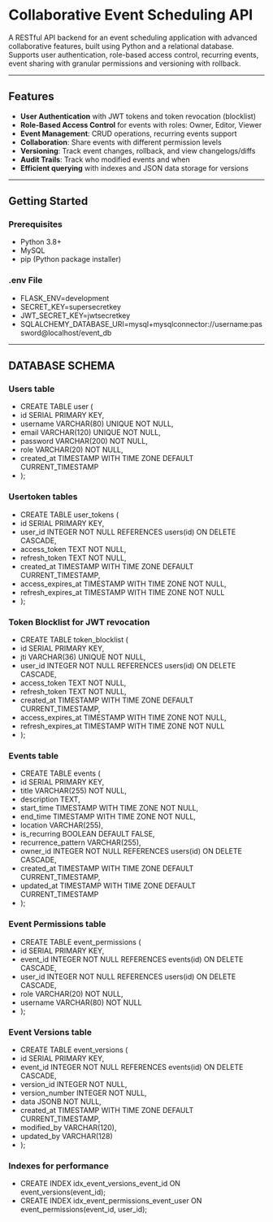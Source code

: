 # Collaborative Event Scheduling API

A RESTful API backend for an event scheduling application with advanced collaborative features, built using Python and a relational database. Supports user authentication, role-based access control, recurring events, event sharing with granular permissions and versioning with rollback.

---

## Features

- **User Authentication** with JWT tokens and token revocation (blocklist)
- **Role-Based Access Control** for events with roles: Owner, Editor, Viewer
- **Event Management**: CRUD operations, recurring events support
- **Collaboration**: Share events with different permission levels
- **Versioning**: Track event changes, rollback, and view changelogs/diffs
- **Audit Trails**: Track who modified events and when
- **Efficient querying** with indexes and JSON data storage for versions

---

## Getting Started

### Prerequisites

- Python 3.8+
- MySQL
- pip (Python package installer)

### .env File

- FLASK_ENV=development
- SECRET_KEY=supersecretkey
- JWT_SECRET_KEY=jwtsecretkey
- SQLALCHEMY_DATABASE_URI=mysql+mysqlconnector://username:password@localhost/event_db

---

## DATABASE SCHEMA
### Users table
- CREATE TABLE user (
-    id SERIAL PRIMARY KEY,
-    username VARCHAR(80) UNIQUE NOT NULL,
-    email VARCHAR(120) UNIQUE NOT NULL,
-    password VARCHAR(200) NOT NULL,
-    role VARCHAR(20) NOT NULL,
-    created_at TIMESTAMP WITH TIME ZONE DEFAULT CURRENT_TIMESTAMP
- );

### Usertoken tables
- CREATE TABLE user_tokens (
-    id SERIAL PRIMARY KEY,
-    user_id INTEGER NOT NULL REFERENCES users(id) ON DELETE CASCADE,
-    access_token TEXT NOT NULL,
-    refresh_token TEXT NOT NULL,
-    created_at TIMESTAMP WITH TIME ZONE DEFAULT CURRENT_TIMESTAMP,
-    access_expires_at TIMESTAMP WITH TIME ZONE NOT NULL,
-    refresh_expires_at TIMESTAMP WITH TIME ZONE NOT NULL
- );

### Token Blocklist for JWT revocation
- CREATE TABLE token_blocklist (
-    id SERIAL PRIMARY KEY,
-    jti VARCHAR(36) UNIQUE NOT NULL,
-    user_id INTEGER NOT NULL REFERENCES users(id) ON DELETE CASCADE,
-    access_token TEXT NOT NULL,
-    refresh_token TEXT NOT NULL,
-    created_at TIMESTAMP WITH TIME ZONE DEFAULT CURRENT_TIMESTAMP,
-    access_expires_at TIMESTAMP WITH TIME ZONE NOT NULL,
-    refresh_expires_at TIMESTAMP WITH TIME ZONE NOT NULL
- );

### Events table
- CREATE TABLE events (
-    id SERIAL PRIMARY KEY,
-    title VARCHAR(255) NOT NULL,
-    description TEXT,
-    start_time TIMESTAMP WITH TIME ZONE NOT NULL,
-    end_time TIMESTAMP WITH TIME ZONE NOT NULL,
-    location VARCHAR(255),
-    is_recurring BOOLEAN DEFAULT FALSE,
-    recurrence_pattern VARCHAR(255),
-    owner_id INTEGER NOT NULL REFERENCES users(id) ON DELETE CASCADE,
-    created_at TIMESTAMP WITH TIME ZONE DEFAULT CURRENT_TIMESTAMP,
-    updated_at TIMESTAMP WITH TIME ZONE DEFAULT CURRENT_TIMESTAMP
- );

### Event Permissions table
- CREATE TABLE event_permissions (
-    id SERIAL PRIMARY KEY,
-    event_id INTEGER NOT NULL REFERENCES events(id) ON DELETE CASCADE,
-    user_id INTEGER NOT NULL REFERENCES users(id) ON DELETE CASCADE,
-    role VARCHAR(20) NOT NULL,
-    username VARCHAR(80) NOT NULL
- );

### Event Versions table
- CREATE TABLE event_versions (
-    id SERIAL PRIMARY KEY,
-    event_id INTEGER NOT NULL REFERENCES events(id) ON DELETE CASCADE,
-    version_id INTEGER NOT NULL,
-    version_number INTEGER NOT NULL,
-    data JSONB NOT NULL,
-    created_at TIMESTAMP WITH TIME ZONE DEFAULT CURRENT_TIMESTAMP,
-    modified_by VARCHAR(120),
-    updated_by VARCHAR(128)
- );

### Indexes for performance
- CREATE INDEX idx_event_versions_event_id ON event_versions(event_id);
- CREATE INDEX idx_event_permissions_event_user ON event_permissions(event_id, user_id);



